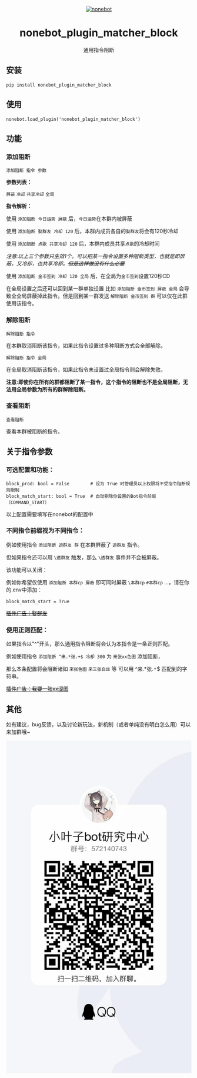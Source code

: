 <p align="center">
  <a href="https://v2.nonebot.dev/"><img src="https://v2.nonebot.dev/logo.png" width="200" height="200" alt="nonebot"></a>
</p>
<div align="center">

# nonebot_plugin_matcher_block

通用指令阻断

</div>

## 安装

    pip install nonebot_plugin_matcher_block
	
## 使用

    nonebot.load_plugin('nonebot_plugin_matcher_block')
    
## 功能

### 添加阻断

`添加阻断 指令 参数`


__参数列表：__

`屏蔽` `冷却` `共享冷却` `全局`

__指令解析：__

使用 `添加阻断 今日运势 屏蔽` 后，`今日运势`在本群内被屏蔽

使用 `添加阻断 娶群友 冷却 120` 后，本群内成员各自的`娶群友`将会有120秒冷却

使用 `添加阻断 点歌 共享冷却 120` 后，本群内成员共享`点歌`的冷却时间

_注意:以上三个参数只生效1个。可以把某一指令设置多种阻断类型，也就是即屏蔽，又冷却，也共享冷却。~~但是这样做没有什么必要~~_

使用 `添加阻断 金币签到 冷却 120 全局` 后，在全局为`金币签到`设置120秒CD

在全局设置之后还可以回到某一群单独设置
比如 `添加阻断 金币签到 屏蔽 全局` 会导致全全局屏蔽掉此指令。但是回到某一群发送 `解除阻断 金币签到 群` 可以仅在此群使用该指令。

### 解除阻断

`解除阻断 指令`

在本群取消阻断该指令，如果此指令设置过多种阻断方式会全部解除。

`解除阻断 指令 全局`

在全局取消阻断该指令，如果此指令未设置过全局指令则会解除失败。

__注意:即使你在所有的群都阻断了某一指令，这个指令的阻断也不是全局阻断，无法用全局参数为所有的群解除阻断。__

### 查看阻断

`查看阻断`

查看本群被阻断的指令。

## 关于指令参数

### 可选配置和功能：

    block_prod: bool = False		# 设为 True 时管理员以上权限将不受指令阻断规则限制
    block_match_start: bool = True	# 自动剔除你设置的Bot指令前缀（COMMAND_START）

以上配置需要填写在nonebot的配置中
    
### 不同指令前缀视为不同指令：

例如使用指令 `添加阻断 透群友 群` 在本群屏蔽了 `透群友` 指令。

但如果指令还可以用 `\透群友` 触发，那么 `\透群友` 事件并不会被屏蔽。

该功能可以关闭：

例如你希望仅使用 `添加阻断 本群cp 屏蔽` 即可同时屏蔽 `\本群cp` `#本群cp` ...，请在你的.env中添加：

    block_match_start = True

[~~插件广告：娶群友~~](https://github.com/KarisAya/nonebot_plugin_groupmate_waifu)


### 使用正则匹配：

如果指令以"^"开头，那么通用指令阻断将会认为本指令是一条正则匹配。

例如使用指令 `添加阻断 ^来.*张.+$ 冷却 300` 为 `来张xx色图` 添加阻断，

那么本条配置将会阻断诸如 `来张色图` `来三张白丝` 等 可以用 ^来.*张.+$ 匹配到的字符串。

[~~插件广告：我要一张xx涩图~~](https://github.com/KarisAya/nonebot_plugin_setu_collection)


## 其他


如有建议，bug反馈，以及讨论新玩法，新机制（或者单纯没有明白怎么用）可以来加群哦~

![群号](https://github.com/KarisAya/nonebot_plugin_game_collection/blob/master/%E9%99%84%E4%BB%B6/qrcode_1665028285876.jpg)
